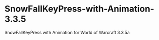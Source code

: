 # SnowFallKeyPress-with-Animation-3.3.5
SnowFallKeyPress with Animation for World of Warcraft 3.3.5a
